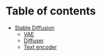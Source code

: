 # Table of contents

* [Stable Diffusion](README.md)
  * [VAE](stable-diffusion/vae.md)
  * [Diffuser](stable-diffusion/diffuser.md)
  * [Text encoder](stable-diffusion/text-encoder.md)

